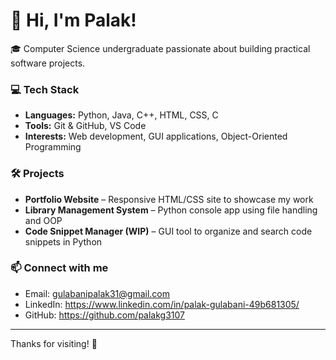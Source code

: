 # 👋 Hi, I'm Palak!

🎓 Computer Science undergraduate passionate about building practical software projects.

### 💻 Tech Stack
- **Languages:** Python, Java, C++, HTML, CSS, C
- **Tools:** Git & GitHub, VS Code
- **Interests:** Web development, GUI applications, Object-Oriented Programming

### 🛠️ Projects
- **Portfolio Website** – Responsive HTML/CSS site to showcase my work  
- **Library Management System** – Python console app using file handling and OOP  
- **Code Snippet Manager (WIP)** – GUI tool to organize and search code snippets in Python

### 📫 Connect with me
- Email: gulabanipalak31@gmail.com 
- LinkedIn: https://www.linkedin.com/in/palak-gulabani-49b681305/ 
- GitHub: https://github.com/palakg3107

---

Thanks for visiting! 🚀
